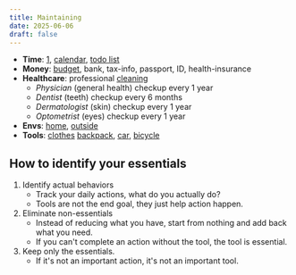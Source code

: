 ```yaml
---
title: Maintaining
date: 2025-06-06
draft: false
---
```

- **Time**: [1](1.md), [calendar](/https://calendar.google.com), [todo list](https://tasks.google.com)
- **Money**: [budget](/budget), bank, tax-info, passport, ID, health-insurance
- **Healthcare**: professional [cleaning](/cleaning)
	- *Physician* (general health) checkup every 1 year
	- *Dentist* (teeth) checkup every 6 months
	- *Dermatologist* (skin) checkup every 1 year
	- *Optometrist* (eyes) checkup every 1 year
- **Envs**: [home](/home), [outside](/outside)
- **Tools**: [clothes](/clothes) [backpack](/backpack), [car](/car), [bicycle](/bicycle)

## How to identify your essentials
1. Identify actual behaviors
	- Track your daily actions, what do you actually do?
	- Tools are not the end goal, they just help action happen.
2. Eliminate non-essentials
	- Instead of reducing what you have, start from nothing and add back what you need.
	- If you can't complete an action without the tool, the tool is essential.
3. Keep only the essentials.
	- If it's not an important action, it's not an important tool.
